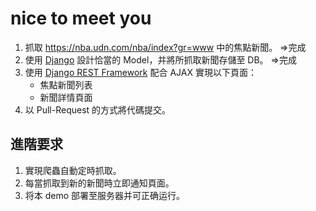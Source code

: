﻿# nice to meet you
1. 抓取 https://nba.udn.com/nba/index?gr=www 中的焦點新聞。 =>完成
2. 使用 [Django](https://www.djangoproject.com/) 設計恰當的 Model，并將所抓取新聞存儲至 DB。 =>完成
3. 使用 [Django REST Framework](http://www.django-rest-framework.org/) 配合 AJAX 實現以下頁面：
	 * 焦點新聞列表
	 * 新聞詳情頁面
4. 以 Pull-Request 的方式將代碼提交。
	
## 進階要求
1. 實現爬蟲自動定時抓取。
2. 每當抓取到新的新聞時立即通知頁面。
3. 将本 demo 部署至服务器并可正确运行。
